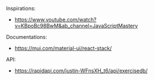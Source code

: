 Inspirations:
- https://www.youtube.com/watch?v=KBpoBc98BwM&ab_channel=JavaScriptMastery

Documentations:
- https://mui.com/material-ui/react-stack/

API:
- https://rapidapi.com/justin-WFnsXH_t6/api/exercisedb/
